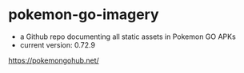 # pokemon-go-imagery

- a Github repo documenting all static assets in  Pokemon GO APKs
- current version: 0.72.9

https://pokemongohub.net/
